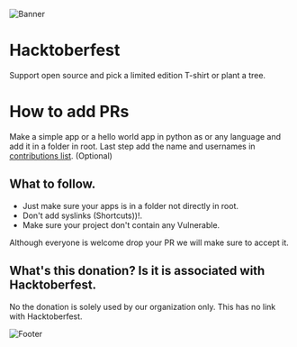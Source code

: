 ![Banner](../main/_data/HF2020.png)

# Hacktoberfest
Support open source and pick a limited edition T-shirt or plant a tree.

# How to add PRs
Make a simple app or a hello world app in python as or any language and add it in a folder in root.
Last step add the name and usernames in [contributions list](https://github.com/devRaspberry/hacktoberfest/blob/main/contributors-list.md). (Optional)

## What to follow.
 - Just make sure your apps is in a folder not directly in root.
 - Don't add syslinks (Shortcuts))!.
 - Make sure your project don't contain any Vulnerable.

 Although everyone is welcome drop your PR we will make sure to accept it.
 
 ## What's this donation? Is it is associated with Hacktoberfest.
 No the donation is solely used by our organization only. This has no link with Hacktoberfest.
 
![Footer](../main/_data/_Sponsors.svg)
